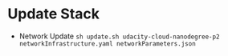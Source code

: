 # Update Stack
- Network Update `sh update.sh udacity-cloud-nanodegree-p2 networkInfrastructure.yaml networkParameters.json`